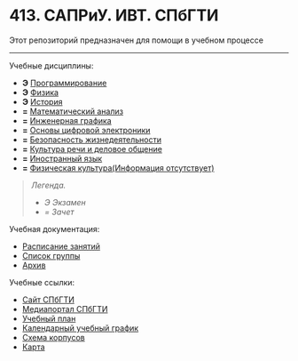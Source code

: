 # 413. САПРиУ. ИВТ. СПбГТИ
Этот репозиторий предназначен для помощи в учебном процессе
________

Учебные дисциплины:

* **Э** [Программирование](Subjects/Programming.md)
* **Э** [Физика](Subjects/Physics.md)
* **Э** [История](Subjects/History.md)
* **=** [Математический анализ](Subjects/MathematicalAnalysis.md)
* **=** [Инженерная графика](Subjects/EngineeringGraphics.md)
* **=** [Основы цифровой электроники](Subjects/BasicsOfDigitalElectronics.md)
* **=** [Безопасность жизнедеятельности](Subjects/SafetyOfVitalActivity.md)
* **=** [Культура речи и деловое общение](Subjects/CultureOfSpeech&BusinessCommunication.md)
* **=** [Иностранный язык](https://t.me/joinchat/d1iGGmV8-5w3ZmZi)
* **=** [Физическая культура(Информация отсутствует)](Subjects/PhysicalCulture.md)

>*Легенда.*
>* *Э Экзамен*
>* *= Зачет*


Учебная документация:
* [Расписание занятий](Files/Documents/Timetable_sem_2.md#Расписание)
* [Список группы](Files/Documents/GroupList_sem_2.md)
* [Архив](Archive)

Учебные ссылки:
* [Сайт СПбГТИ](http://technolog.edu.ru/)
* [Медиапортал СПбГТИ](https://media.technolog.edu.ru/index.php?lang=ru)
* [Учебный план](http://technolog.edu.ru/sveden/files/09.03.01_2019_UP.pdf)
* [Календарный учебный график](http://technolog.edu.ru/sveden/files/09.03.01_2019_SAPR_Grafik.pdf)
* [Схема корпусов](http://technolog.edu.ru/kontakti/karta_instituta)
* [Карта](Files/Documents/Карта.jpg)
